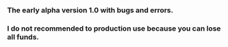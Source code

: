 ### The early alpha version 1.0 with bugs and errors.
### I do not recommended to production use because you can lose all funds.
